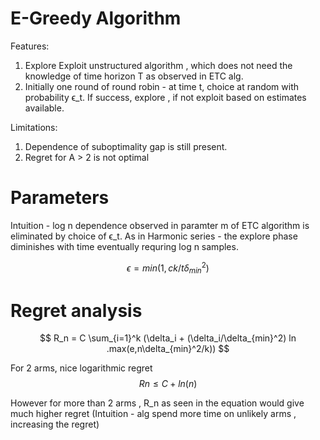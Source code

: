 
# E-Greedy Algorithm
Features:
1. Explore Exploit unstructured algorithm , which does not need the knowledge of time horizon T as observed in ETC alg.
2. Initially one round of round robin -  at time t, choice at random with probability ϵ_t. If success, explore , if not exploit based on estimates available. 


Limitations:
1. Dependence of suboptimality gap is still present.
2. Regret for A > 2 is not optimal

# Parameters

Intuition - log n dependence observed in paramter m of ETC algorithm is eliminated by choice of ϵ_t. As in Harmonic series - the explore phase diminishes with time eventually requring log n samples.


$$
\epsilon = min(1, ck/t\delta_{min}^2)
$$



# Regret analysis

$$
R_n = C \sum_{i=1}^k (\delta_i + (\delta_i/\delta_{min}^2) ln .max(e,n\delta_{min}^2/k))
$$

For 2 arms, nice logarithmic regret
$$
Rn \leq C + ln(n)
$$

However for more than 2 arms , R_n as seen in the equation would give much higher regret (Intuition - alg spend more time on unlikely arms , increasing the regret)

